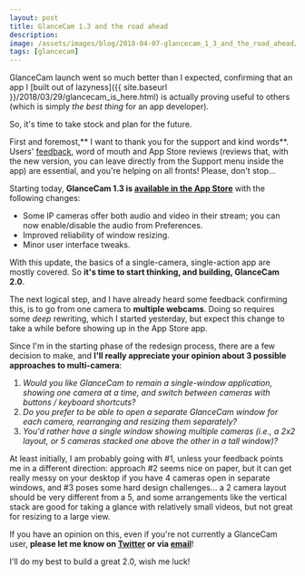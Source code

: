 ```yaml
---
layout: post
title: GlanceCam 1.3 and the road ahead
description:
image: /assets/images/blog/2018-04-07-glancecam_1_3_and_the_road_ahead/review.png
tags: [glancecam]
---
```

GlanceCam launch went so much better than I expected, confirming that an app I [built out of lazyness]({{ site.baseurl }}/2018/03/29/glancecam_is_here.html) is actually proving useful to others (which is simply *the best thing* for an app developer).

So, it's time to take stock and plan for the future.

First and foremost,** I want to thank you for the support and kind words**. Users' [feedback](mailto:support@cdf1982.com), word of mouth and App Store reviews (reviews that, with the new version, you can leave directly from the Support menu inside the app) are essential, and you're helping on all fronts! Please, don't stop...

Starting today, **GlanceCam 1.3 is [available in the App Store](https://itunes.apple.com/us/app/glancecam-ip-webcam-viewer/id1360797896?l=it&ls=1&mt=12)** with the following changes:

-   Some IP cameras offer both audio and video in their stream; you can now enable/disable the audio from Preferences.
-   Improved reliability of window resizing.
-   Minor user interface tweaks.

With this update, the basics of a single-camera, single-action app are mostly covered. So **it's time to start thinking, and building, GlanceCam 2.0**.

The next logical step, and I have already heard some feedback confirming this, is to go from one camera to **multiple webcams**.
Doing so requires some *deep* rewriting, which I started yesterday, but expect this change to take a while before showing up in the App Store app.

Since I'm in the starting phase of the redesign process, there are a few decision to make, and **I'll really appreciate your opinion about 3 possible approaches to multi-camera**:

1.  *Would you like GlanceCam to remain a single-window application, showing one camera at a time, and switch between cameras with buttons / keyboard shortcuts?*
2.  *Do you prefer to be able to open a separate GlanceCam window for each camera, rearranging and resizing them separately?*
3.  *You'd rather have a single window showing multiple cameras (i.e., a 2x2 layout, or 5 cameras stacked one above the other in a tall window)?*

At least initially, I am probably going with #1, unless your feedback points me in a different direction: approach #2 seems nice on paper, but it can get really messy on your desktop if you have 4 cameras open in separate windows, and #3 poses some hard design challenges... a 2 camera layout should be very different from a 5, and some arrangements like the vertical stack are good for taking a glance with relatively small videos, but not great for resizing to a large view.

If you have an opinion on this, even if you're not currently a GlanceCam user, **please let me know on [Twitter](https://twitter.com/cdf1982) or via [email](mailto:support@cdf1982.com)**!

I'll do my best to build a great 2.0, wish me luck!